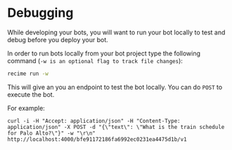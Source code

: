 # Debugging


While developing your bots, you will want to run your bot locally to test and debug before you deploy your bot.

In order to run bots locally from your bot project type the following command (`-w is an optional flag to track file changes`):

```bash
recime run -w

```

This will give an you an endpoint to test the bot locally. You can do `POST` to execute the bot. 


For example:

```
curl -i -H "Accept: application/json" -H "Content-Type: application/json" -X POST -d "{\"text\": \"What is the train schedule for Palo Alto?\"}" -w "\r\n" http://localhost:4000/bfe91172186fa6992ec0231ea4475d1b/v1
```       
